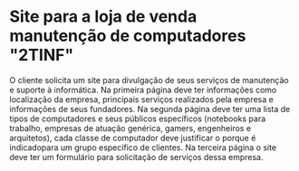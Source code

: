 # Site para a loja de venda manutenção de computadores "2TINF"

O cliente solicita um site para divulgação de seus serviços de manutenção e suporte à informática. 
Na primeira página deve ter informações como localização da empresa, principais serviços realizados pela empresa e
informações de seus fundadores. Na segunda página deve ter uma lista de tipos de computadores e seus públicos específicos 
(notebooks para trabalho, empresas de atuação genérica, gamers, engenheiros e arquitetos), cada classe de computador deve
justificar o porque é indicadopara um grupo específico de clientes. Na terceira página o site deve ter um formulário para
solicitação de serviços dessa empresa.
